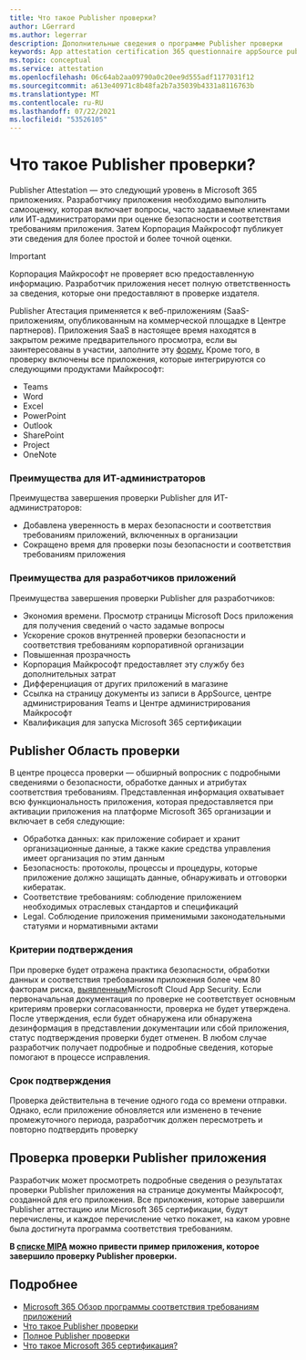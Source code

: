 ```yaml
---
title: Что такое Publisher проверки?
author: LGerrard
ms.author: legerrar
description: Дополнительные сведения о программе Publisher проверки
keywords: App attestation certification 365 questionnaire appSource publisher
ms.topic: conceptual
ms.service: attestation
ms.openlocfilehash: 06c64ab2aa09790a0c20ee9d555adf1177031f12
ms.sourcegitcommit: a613e40971c8b48fa2b7a35039b4331a8116763b
ms.translationtype: MT
ms.contentlocale: ru-RU
ms.lasthandoff: 07/22/2021
ms.locfileid: "53526105"
---
```

# <a name="what-is-publisher-attestation"></a>Что такое Publisher проверки?

Publisher Attestation — это следующий уровень в Microsoft 365 приложениях. Разработчику приложения необходимо выполнить самооценку, которая включает вопросы, часто задаваемые клиентами или ИТ-администраторами при оценке безопасности и соответствия требованиям приложения. Затем Корпорация Майкрософт публикует эти сведения для более простой и более точной оценки.

> [!IMPORTANT]
> Корпорация Майкрософт не проверяет всю предоставленную информацию. Разработчик приложения несет полную ответственность за сведения, которые они предоставляют в проверке издателя. 

Publisher Атестация применяется к веб-приложениям (SaaS-приложениям, опубликованным на коммерческой площадке в Центре партнеров). Приложения SaaS в настоящее время находятся в закрытом режиме предварительного просмотра, если вы заинтересованы в участии, заполните эту [форму.](https://customervoice.microsoft.com/Pages/ResponsePage.aspx?id=v4j5cvGGr0GRqy180BHbR4cf3qxCU_RNtqjCSalFdSFUNDMzTVJKR0wzTEJRSFJVSk9OQUlOV0RJSyQlQCN0PWcu) Кроме того, в проверку включены все приложения, которые интегрируются со следующими продуктами Майкрософт:

- Teams
- Word
- Excel
- PowerPoint 
- Outlook
- SharePoint
- Project
- OneNote

### <a name="benefits-for-it-admins"></a>Преимущества для ИТ-администраторов
Преимущества завершения проверки Publisher для ИТ-администраторов:
-   Добавлена уверенность в мерах безопасности и соответствия требованиям приложений, включенных в организации
-   Сокращено время для проверки позы безопасности и соответствия требованиям приложения

### <a name="benefits-for-app-developers"></a>Преимущества для разработчиков приложений 
Преимущества завершения проверки Publisher для разработчиков: 
-   Экономия времени. Просмотр страницы Microsoft Docs приложения для получения сведений о часто задамые вопросы
-   Ускорение сроков внутренней проверки безопасности и соответствия требованиям корпоративной организации
-   Повышенная прозрачность
- Корпорация Майкрософт предоставляет эту службу без дополнительных затрат
-   Дифференциация от других приложений в магазине
-   Ссылка на страницу документы из записи в AppSource, центре администрирования Teams и Центре администрирования Майкрософт
-   Квалификация для запуска Microsoft 365 сертификации


## <a name="publisher-attestation-scope"></a>Publisher Область проверки

В центре процесса проверки — обширный вопросник с подробными сведениями о безопасности, обработке данных и атрибутах соответствия требованиям. Представленная информация охватывает всю функциональность приложения, которая предоставляется при активации приложения на платформе Microsoft 365 организации и включает в себя следующие:

- Обработка данных: как приложение собирает и хранит организационные данные, а также какие средства управления имеет организация по этим данным
- Безопасность: протоколы, процессы и процедуры, которые приложение должно защищать данные, обнаруживать и отговорки кибератак.
- Соответствие требованиям: соблюдение приложением необходимых отраслевых стандартов и спецификаций
- Legal. Соблюдение приложения применимыми законодательными статуями и нормативными актами

### <a name="confirmation-criteria"></a>Критерии подтверждения

При проверке будет отражена практика безопасности, обработки данных и соответствия требованиям приложения более чем 80 факторам риска, [выявленным](https://www.microsoft.com/microsoft-365/enterprise-mobility-security/cloud-app-security)Microsoft Cloud App Security. Если первоначальная документация по проверке не соответствует основным критериям проверки согласованности, проверка не будет утверждена. После утверждения, если будет обнаружена или обнаружена дезинформация в представлении документации или сбой приложения, статус подтверждения проверки будет отменен. В любом случае разработчик получает подробные и подробные сведения, которые помогают в процессе исправления.

### <a name="confirmation-time-frame"></a>Срок подтверждения

Проверка действительна в течение одного года со времени отправки. Однако, если приложение обновляется или изменено в течение промежуточного периода, разработчик должен пересмотреть и повторно подтвердить проверку

## <a name="reviewing-an-apps-publisher-attestation"></a>Проверка проверки Publisher приложения

Разработчик может просмотреть подробные сведения о результатах проверки Publisher приложения на странице документы Майкрософт, созданной для его приложения. Все приложения, которые завершили Publisher аттестацию или Microsoft 365 сертификации, будут перечислены, и каждое перечисление четко покажет, на каком уровне была достигнута программа соответствия требованиям.

**В [списке MIPA](https://docs.microsoft.com/microsoft-365-app-certification/teams/iglobe-mipa-your-personal-assistant?pivots=mcas) можно привести пример приложения, которое завершило проверку Publisher проверки.** 

## <a name="learn-more"></a>Подробнее

* [Microsoft 365 Обзор программы соответствия требованиям приложений](~/overview.md)
* [Что такое Publisher проверки](https://docs.microsoft.com/azure/active-directory/develop/publisher-verification-overview)
* [Полное Publisher проверки](~/docs/attestation.md)  
* [Что такое Microsoft 365 сертификация?](~/docs/enterprise-app-certification-guide.md)

